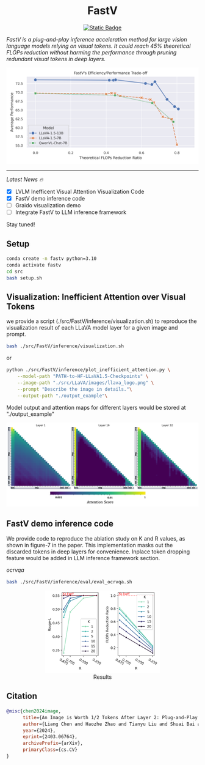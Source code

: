 <h1 align="center">FastV</h1>

<p align="center">
<a href="https://arxiv.org/abs/2403.06764">
<img alt="Static Badge" src="https://img.shields.io/badge/FastV-ArXiv-red"></a>
</p>

*FastV is a plug-and-play inference acceleration method for large vision language models relying on visual tokens. It could reach 45\% theoretical FLOPs reduction without harming the performance through pruning redundant visual tokens in deep layers.*

<div align=center>
<img width="600" src="./figs/fastv_tradeoff.png"/>
</div>

---
*Latest News 🔥*

- [x] LVLM Inefficent Visual Attention Visualization Code
- [x] FastV demo inference code
- [ ] Graido visualization demo
- [ ] Integrate FastV to LLM inference framework

Stay tuned!

## Setup
```bash
conda create -n fastv python=3.10
conda activate fastv
cd src
bash setup.sh
```

## Visualization: Inefficient Attention over Visual Tokens 

we provide a script (./src/FastV/inference/visualization.sh) to reproduce the visualization result of each LLaVA model layer for a given image and prompt.

```bash
bash ./src/FastV/inference/visualization.sh
```
or
```bash
python ./src/FastV/inference/plot_inefficient_attention.py \
    --model-path "PATH-to-HF-LLaVA1.5-Checkpoints" \
    --image-path "./src/LLaVA/images/llava_logo.png" \
    --prompt "Describe the image in details."\
    --output-path "./output_example"\
```

Model output and attention maps for different layers would be stored at "./output_example"

<div align=center>
<img width="600" src="./figs/attn_map.png"/>
</div>

## FastV demo inference code

We provide code to reproduce the ablation study on K and R values, as shown in figure-7 in the paper. This implementation masks out the discarded tokens in deep layers for convenience. Inplace token dropping feature would be added in LLM inference framework section.

*ocrvqa*
```bash
bash ./src/FastV/inference/eval/eval_ocrvqa.sh
```

<div align=center>
<img width="300" src="./figs/ablation_ocrvqa.png"/><br>
Results 
</div>


## Citation
```bib
@misc{chen2024image,
      title={An Image is Worth 1/2 Tokens After Layer 2: Plug-and-Play Inference Acceleration for Large Vision-Language Models}, 
      author={Liang Chen and Haozhe Zhao and Tianyu Liu and Shuai Bai and Junyang Lin and Chang Zhou and Baobao Chang},
      year={2024},
      eprint={2403.06764},
      archivePrefix={arXiv},
      primaryClass={cs.CV}
}
```
